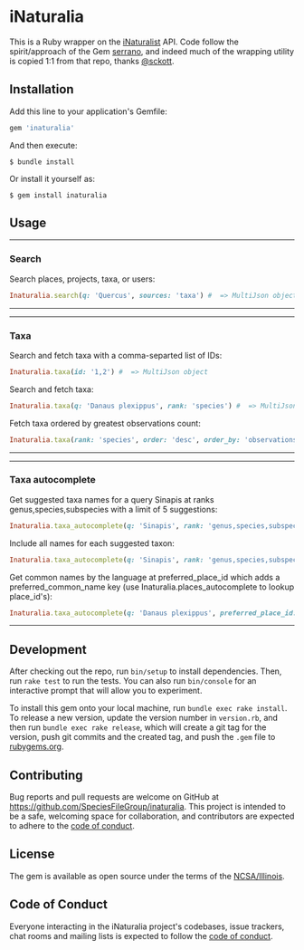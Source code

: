 # iNaturalia

This is a Ruby wrapper on the [iNaturalist](https://api.inaturalist.org/v1/docs/#!/Search/get_search) API. Code follow the spirit/approach of the Gem [serrano](https://github.com/sckott/serrano), and indeed much of the wrapping utility is copied 1:1 from that repo, thanks [@sckott](https://github.com/sckott).

## Installation

Add this line to your application's Gemfile:

```ruby
gem 'inaturalia'
```

And then execute:

    $ bundle install

Or install it yourself as:

    $ gem install inaturalia

## Usage

---
### Search
Search places, projects, taxa, or users:
```ruby
Inaturalia.search(q: 'Quercus', sources: 'taxa') #  => MultiJson object
```
---

---
### Taxa
Search and fetch taxa with a comma-separted list of IDs:
```ruby
Inaturalia.taxa(id: '1,2') #  => MultiJson object
```
Search and fetch taxa:
```ruby
Inaturalia.taxa(q: 'Danaus plexippus', rank: 'species') #  => MultiJson object
```
Fetch taxa ordered by greatest observations count:
```ruby
Inaturalia.taxa(rank: 'species', order: 'desc', order_by: 'observations_count') #  => MultiJson object
```
---

---
### Taxa autocomplete
Get suggested taxa names for a query Sinapis at ranks genus,species,subspecies with a limit of 5 suggestions:
```ruby
Inaturalia.taxa_autocomplete(q: 'Sinapis', rank: 'genus,species,subspecies', per_page: 5) #  => MultiJson object
```
Include all names for each suggested taxon:
```ruby
Inaturalia.taxa_autocomplete(q: 'Sinapis', rank: 'genus,species,subspecies', per_page: 5, all_names: true) #  => MultiJson object
```
Get common names by the language at preferred_place_id which adds a preferred_common_name key (use Inaturalia.places_autocomplete to lookup place_id's):
```ruby
Inaturalia.taxa_autocomplete(q: 'Danaus plexippus', preferred_place_id: 6903, rank: 'species') #  => MultiJson object
```
---


## Development

After checking out the repo, run `bin/setup` to install dependencies. Then, run `rake test` to run the tests. You can also run `bin/console` for an interactive prompt that will allow you to experiment.

To install this gem onto your local machine, run `bundle exec rake install`. To release a new version, update the version number in `version.rb`, and then run `bundle exec rake release`, which will create a git tag for the version, push git commits and the created tag, and push the `.gem` file to [rubygems.org](https://rubygems.org).

## Contributing

Bug reports and pull requests are welcome on GitHub at https://github.com/SpeciesFileGroup/inaturalia. This project is intended to be a safe, welcoming space for collaboration, and contributors are expected to adhere to the [code of conduct](https://github.com/SpeciesFileGroup/inaturalia/blob/main/CODE_OF_CONDUCT.md).

## License

The gem is available as open source under the terms of the [NCSA/Illinois](https://opensource.org/licenses/NCSA).

## Code of Conduct

Everyone interacting in the iNaturalia project's codebases, issue trackers, chat rooms and mailing lists is expected to follow the [code of conduct](https://github.com/SpeciesFileGroup/inaturalia/blob/main/CODE_OF_CONDUCT.md).
